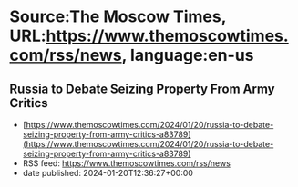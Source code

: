# Source:The Moscow Times, URL:https://www.themoscowtimes.com/rss/news, language:en-us

## Russia to Debate Seizing Property From Army Critics
 - [https://www.themoscowtimes.com/2024/01/20/russia-to-debate-seizing-property-from-army-critics-a83789](https://www.themoscowtimes.com/2024/01/20/russia-to-debate-seizing-property-from-army-critics-a83789)
 - RSS feed: https://www.themoscowtimes.com/rss/news
 - date published: 2024-01-20T12:36:27+00:00



